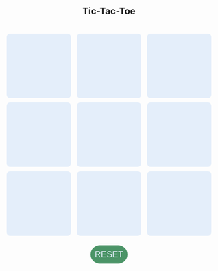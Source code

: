 <head>
    <meta name="viewport" content=
            "width=device-width, initial-scale=1.0">
    <!-- CSS file Included -->
    <link rel="stylesheet"
          type="text/css" href="tic.css">
    <!-- JavaScript file included -->
    <script src="tic.js"></script>
</head>

<body>
<div id="main">
    <h2>Tic-Tac-Toe</h2>
    <br>
    <!-- Game Instructions -->
    <!-- 3*3 grid of Boxes -->
    <input type="text" id="b1" onclick=
            "myfunc_3(); myfunc();" readonly>
    <input type="text" id="b2" onclick=
            "myfunc_4(); myfunc();" readonly>
    <input type="text" id="b3" onclick=
            "myfunc_5(); myfunc();" readonly>
    <br>
    <input type="text" id="b4" onclick=
            "myfunc_6(); myfunc();" readonly>
    <input type="text" id="b5" onclick=
            "myfunc_7(); myfunc();" readonly>
    <input type="text" id="b6" onclick=
            "myfunc_8(); myfunc();" readonly>
    <br>
    <input type="text" id="b7" onclick=
            "myfunc_9(); myfunc();" readonly>
    <input type="text" id="b8" onclick=
            "myfunc_10();myfunc();" readonly>
    <input type="text" id="b9" onclick=
            "myfunc_11();myfunc();" readonly>
    <!-- Grid end here  -->
    <br><br>
    <!-- Button to reset game -->
    <button id="but" onclick="myfunc_2()">
        RESET
    </button>
    <br>
    <!-- Space to show player turn -->
    <p id="print"></p>
</div>
</body>

<style>
    /* CSS Code */
    /* Heading */
    /* 3*3 Grid */
    #b1, #b2, #b3, #b4, #b5,
    #b6, #b7, #b8, #b9
    {
        width: 150px;
        height: 150px;
        margin: auto;
        border-radius: 8px;
        font-size: 75px;
        text-align: center;
        background-color: #e4eefa;
        color: #4877b7;
        margin: 5px 5px;
        border:none;
        font-family: "Cursive";
    }

    /* Reset Button */
    #but {
        box-sizing: border-box;
        padding: 10px;
        border: none;
        margin: auto;
        border-radius: 25px;
        background-color: #4b9467;
        color: #e4eefa;
        font-size: 20px;
        cursor: pointer;
    }

    /* Player turn space */
    #print
    {
        color: #7f3136;
        font-size: 18px;
        margin: 5px;
    }

    /* Main Container */
    #main {
        text-align: center;
    }

</style>

<script>
// Function called whenever user tab on any box
function myfunc() {

// Setting DOM to all boxes or input field
var b1, b2, b3, b4, b5, b6, b7, b8, b9;
b1 = document.getElementById("b1").value;
b2 = document.getElementById("b2").value;
b3 = document.getElementById("b3").value;
b4 = document.getElementById("b4").value;
b5 = document.getElementById("b5").value;
b6 = document.getElementById("b6").value;
b7 = document.getElementById("b7").value;
b8 = document.getElementById("b8").value;
b9 = document.getElementById("b9").value;

// Checking if Player X won or not and after
// that disabled all the other fields
if ((b1 == 'x' || b1 == 'X') && (b2 == 'x' ||
b2 == 'X') && (b3 == 'x' || b3 == 'X')) {
document.getElementById('print')
.innerHTML = "Player X won";
document.getElementById("b4").disabled = true;
document.getElementById("b5").disabled = true;
document.getElementById("b6").disabled = true;
document.getElementById("b7").disabled = true;
document.getElementById("b8").disabled = true;
document.getElementById("b9").disabled = true;
window.alert('Player X won');
}
else if ((b1 == 'x' || b1 == 'X') && (b4 == 'x' ||
b4 == 'X') && (b7 == 'x' || b7 == 'X')) {
document.getElementById('print')
.innerHTML = "Player X won";
document.getElementById("b2").disabled = true;
document.getElementById("b3").disabled = true;
document.getElementById("b5").disabled = true;
document.getElementById("b6").disabled = true;
document.getElementById("b8").disabled = true;
document.getElementById("b9").disabled = true;

window.alert('Player X won');
}
else if ((b7 == 'x' || b7 == 'X') && (b8 == 'x' ||
b8 == 'X') && (b9 == 'x' || b9 == 'X')) {
document.getElementById('print')
.innerHTML = "Player X won";
document.getElementById("b1").disabled = true;
document.getElementById("b2").disabled = true;
document.getElementById("b3").disabled = true;
document.getElementById("b4").disabled = true;
document.getElementById("b5").disabled = true;
document.getElementById("b6").disabled = true;
window.alert('Player X won');
}
else if ((b3 == 'x' || b3 == 'X') && (b6 == 'x' ||
b6 == 'X') && (b9 == 'x' || b9 == 'X')) {
document.getElementById('print')
.innerHTML = "Player X won";
document.getElementById("b1").disabled = true;
document.getElementById("b2").disabled = true;
document.getElementById("b4").disabled = true;
document.getElementById("b5").disabled = true;
document.getElementById("b7").disabled = true;
document.getElementById("b8").disabled = true;
window.alert('Player X won');
}
else if ((b1 == 'x' || b1 == 'X') && (b5 == 'x' ||
b5 == 'X') && (b9 == 'x' || b9 == 'X')) {
document.getElementById('print')
.innerHTML = "Player X won";
document.getElementById("b2").disabled = true;
document.getElementById("b3").disabled = true;
document.getElementById("b4").disabled = true;
document.getElementById("b6").disabled = true;
document.getElementById("b7").disabled = true;
document.getElementById("b8").disabled = true;
window.alert('Player X won');
}
else if ((b3 == 'x' || b3 == 'X') && (b5 == 'x' ||
b5 == 'X') && (b7 == 'x' || b7 == 'X')) {
document.getElementById('print')
.innerHTML = "Player X won";
document.getElementById("b1").disabled = true;
document.getElementById("b2").disabled = true;
document.getElementById("b4").disabled = true;
document.getElementById("b6").disabled = true;
document.getElementById("b8").disabled = true;
document.getElementById("b9").disabled = true;
window.alert('Player X won');
}
else if ((b2 == 'x' || b2 == 'X') && (b5 == 'x' ||
b5 == 'X') && (b8 == 'x' || b8 == 'X')) {
document.getElementById('print')
.innerHTML = "Player X won";
document.getElementById("b1").disabled = true;
document.getElementById("b3").disabled = true;
document.getElementById("b4").disabled = true;
document.getElementById("b6").disabled = true;
document.getElementById("b7").disabled = true;
document.getElementById("b9").disabled = true;
window.alert('Player X won');
}
else if ((b4 == 'x' || b4 == 'X') && (b5 == 'x' ||
b5 == 'X') && (b6 == 'x' || b6 == 'X')) {
document.getElementById('print')
.innerHTML = "Player X won";
document.getElementById("b1").disabled = true;
document.getElementById("b2").disabled = true;
document.getElementById("b3").disabled = true;
document.getElementById("b7").disabled = true;
document.getElementById("b8").disabled = true;
document.getElementById("b9").disabled = true;
window.alert('Player X won');
}

// Checking of Player X finish
// Checking for Player 0 starts, Is player 0 won or
// not and after that disabled all the other fields
else if ((b1 == '0' || b1 == '0') && (b2 == '0' ||
b2 == '0') && (b3 == '0' || b3 == '0')) {
document.getElementById('print')
.innerHTML = "Player 0 won";
document.getElementById("b4").disabled = true;
document.getElementById("b5").disabled = true;
document.getElementById("b6").disabled = true;
document.getElementById("b7").disabled = true;
document.getElementById("b8").disabled = true;
document.getElementById("b9").disabled = true;
window.alert('Player 0 won');
}
else if ((b1 == '0' || b1 == '0') && (b4 == '0' ||
b4 == '0') && (b7 == '0' || b7 == '0')) {
document.getElementById('print')
.innerHTML = "Player 0 won";
document.getElementById("b2").disabled = true;
document.getElementById("b3").disabled = true;
document.getElementById("b5").disabled = true;
document.getElementById("b6").disabled = true;
document.getElementById("b8").disabled = true;
document.getElementById("b9").disabled = true;
window.alert('Player 0 won');
}
else if ((b7 == '0' || b7 == '0') && (b8 == '0' ||
b8 == '0') && (b9 == '0' || b9 == '0')) {
document.getElementById('print')
.innerHTML = "Player 0 won";
document.getElementById("b1").disabled = true;
document.getElementById("b2").disabled = true;
document.getElementById("b3").disabled = true;
document.getElementById("b4").disabled = true;
document.getElementById("b5").disabled = true;
document.getElementById("b6").disabled = true;
window.alert('Player 0 won');
}
else if ((b3 == '0' || b3 == '0') && (b6 == '0' ||
b6 == '0') && (b9 == '0' || b9 == '0')) {
document.getElementById('print')
.innerHTML = "Player 0 won";
document.getElementById("b1").disabled = true;
document.getElementById("b2").disabled = true;
document.getElementById("b4").disabled = true;
document.getElementById("b5").disabled = true;
document.getElementById("b7").disabled = true;
document.getElementById("b8").disabled = true;
window.alert('Player 0 won');
}
else if ((b1 == '0' || b1 == '0') && (b5 == '0' ||
b5 == '0') && (b9 == '0' || b9 == '0')) {
document.getElementById('print')
.innerHTML = "Player 0 won";
document.getElementById("b2").disabled = true;
document.getElementById("b3").disabled = true;
document.getElementById("b4").disabled = true;
document.getElementById("b6").disabled = true;
document.getElementById("b7").disabled = true;
document.getElementById("b8").disabled = true;
window.alert('Player 0 won');
}
else if ((b3 == '0' || b3 == '0') && (b5 == '0' ||
b5 == '0') && (b7 == '0' || b7 == '0')) {
document.getElementById('print')
.innerHTML = "Player 0 won";
document.getElementById("b1").disabled = true;
document.getElementById("b2").disabled = true;
document.getElementById("b4").disabled = true;
document.getElementById("b6").disabled = true;
document.getElementById("b8").disabled = true;
document.getElementById("b9").disabled = true;
window.alert('Player 0 won');
}
else if ((b2 == '0' || b2 == '0') && (b5 == '0' ||
b5 == '0') && (b8 == '0' || b8 == '0')) {
document.getElementById('print')
.innerHTML = "Player 0 won";
document.getElementById("b1").disabled = true;
document.getElementById("b3").disabled = true;
document.getElementById("b4").disabled = true;
document.getElementById("b6").disabled = true;
document.getElementById("b7").disabled = true;
document.getElementById("b9").disabled = true;
window.alert('Player 0 won');
}
else if ((b4 == '0' || b4 == '0') && (b5 == '0' ||
b5 == '0') && (b6 == '0' || b6 == '0')) {
document.getElementById('print')
.innerHTML = "Player 0 won";
document.getElementById("b1").disabled = true;
document.getElementById("b2").disabled = true;
document.getElementById("b3").disabled = true;
document.getElementById("b7").disabled = true;
document.getElementById("b8").disabled = true;
document.getElementById("b9").disabled = true;
window.alert('Player 0 won');
}

// Checking of Player 0 finish
// Here, Checking about Tie
else if ((b1 == 'X' || b1 == '0') && (b2 == 'X'
|| b2 == '0') && (b3 == 'X' || b3 == '0') &&
(b4 == 'X' || b4 == '0') && (b5 == 'X' ||
b5 == '0') && (b6 == 'X' || b6 == '0') &&
(b7 == 'X' || b7 == '0') && (b8 == 'X' ||
b8 == '0') && (b9 == 'X' || b9 == '0')) {
document.getElementById('print')
.innerHTML = "Match Tie";
window.alert('Match Tie');
}
else {

// Here, Printing Result
if (flag == 1) {
document.getElementById('print')
.innerHTML = "Player X Turn";
}
else {
document.getElementById('print')
.innerHTML = "Player 0 Turn";
}
}
}

// Function to reset game
function myfunc_2() {
location.reload();
document.getElementById('b1').value = '';
document.getElementById("b2").value = '';
document.getElementById("b3").value = '';
document.getElementById("b4").value = '';
document.getElementById("b5").value = '';
document.getElementById("b6").value = '';
document.getElementById("b7").value = '';
document.getElementById("b8").value = '';
document.getElementById("b9").value = '';

}

// Here onwards, functions check turn of the player
// and put accordingly value X or 0
flag = 1;
function myfunc_3() {
if (flag == 1) {
document.getElementById("b1").value = "X";
document.getElementById("b1").disabled = true;
flag = 0;
}
else {
document.getElementById("b1").value = "0";
document.getElementById("b1").disabled = true;
flag = 1;
}
}

function myfunc_4() {
if (flag == 1) {
document.getElementById("b2").value = "X";
document.getElementById("b2").disabled = true;
flag = 0;
}
else {
document.getElementById("b2").value = "0";
document.getElementById("b2").disabled = true;
flag = 1;
}
}

function myfunc_5() {
if (flag == 1) {
document.getElementById("b3").value = "X";
document.getElementById("b3").disabled = true;
flag = 0;
}
else {
document.getElementById("b3").value = "0";
document.getElementById("b3").disabled = true;
flag = 1;
}
}

function myfunc_6() {
if (flag == 1) {
document.getElementById("b4").value = "X";
document.getElementById("b4").disabled = true;
flag = 0;
}
else {
document.getElementById("b4").value = "0";
document.getElementById("b4").disabled = true;
flag = 1;
}
}

function myfunc_7() {
if (flag == 1) {
document.getElementById("b5").value = "X";
document.getElementById("b5").disabled = true;
flag = 0;
}
else {
document.getElementById("b5").value = "0";
document.getElementById("b5").disabled = true;
flag = 1;
}
}

function myfunc_8() {
if (flag == 1) {
document.getElementById("b6").value = "X";
document.getElementById("b6").disabled = true;
flag = 0;
}
else {
document.getElementById("b6").value = "0";
document.getElementById("b6").disabled = true;
flag = 1;
}
}

function myfunc_9() {
if (flag == 1) {
document.getElementById("b7").value = "X";
document.getElementById("b7").disabled = true;
flag = 0;
}
else {
document.getElementById("b7").value = "0";
document.getElementById("b7").disabled = true;
flag = 1;
}
}

function myfunc_10() {
if (flag == 1) {
document.getElementById("b8").value = "X";
document.getElementById("b8").disabled = true;
flag = 0;
}
else {
document.getElementById("b8").value = "0";
document.getElementById("b8").disabled = true;
flag = 1;
}
}

function myfunc_11() {
if (flag == 1) {
document.getElementById("b9").value = "X";
document.getElementById("b9").disabled = true;
flag = 0;
}
else {
document.getElementById("b9").value = "0";
document.getElementById("b9").disabled = true;
flag = 1;
}
}

</script>